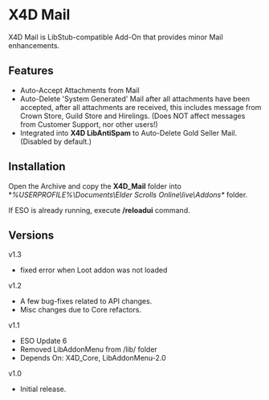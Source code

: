 # X4D **Mail**

X4D Mail is LibStub-compatible Add-On that provides minor Mail enhancements.

## Features

* Auto-Accept Attachments from Mail
* Auto-Delete 'System Generated' Mail after all attachments have been accepted, after all attachments are received, this includes message from Crown Store, Guild Store and Hirelings. (Does NOT affect messages from Customer Support, nor other users!)
* Integrated into **X4D LibAntiSpam** to Auto-Delete Gold Seller Mail. (Disabled by default.)

## Installation

Open the Archive and copy the **X4D_Mail** folder into **%USERPROFILE%\Documents\Elder Scrolls Online\live\Addons\** folder.

If ESO is already running, execute **/reloadui** command.

## Versions
v1.3

- fixed error when Loot addon was not loaded

v1.2

- A few bug-fixes related to API changes.
- Misc changes due to Core refactors.

v1.1

- ESO Update 6
- Removed LibAddonMenu from /lib/ folder
- Depends On: X4D_Core, LibAddonMenu-2.0

v1.0

- Initial release.

